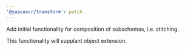 ```yaml
---
'@yaacovcr/transform': patch
---
```


Add initial functionality for composition of subschemas, i.e. stitching.

This functionality will supplant object extension.
